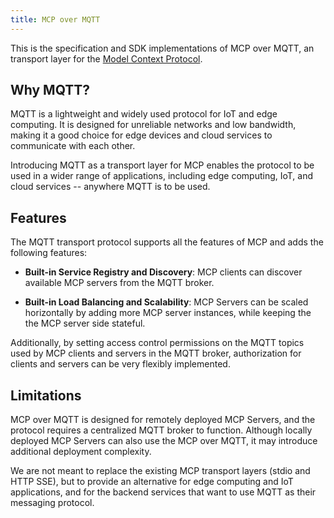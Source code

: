 ```yaml
---
title: MCP over MQTT
---
```


This is the specification and SDK implementations of MCP over MQTT, an transport layer for the [Model Context Protocol](https://modelcontextprotocol.io).

## Why MQTT?

MQTT is a lightweight and widely used protocol for IoT and edge computing. It is designed for unreliable networks and low bandwidth, making it a good choice for edge devices and cloud services to communicate with each other.

Introducing MQTT as a transport layer for MCP enables the protocol to be used in a wider range of applications, including edge computing, IoT, and cloud services -- anywhere MQTT is to be used.

## Features

The MQTT transport protocol supports all the features of MCP and adds the following features:

- **Built-in Service Registry and Discovery**: MCP clients can discover available MCP servers from the MQTT broker.

- **Built-in Load Balancing and Scalability**: MCP Servers can be scaled horizontally by adding more MCP server instances, while keeping the the MCP server side stateful.

Additionally, by setting access control permissions on the MQTT topics used by MCP clients and servers in the MQTT broker, authorization for clients and servers can be very flexibly implemented.

## Limitations

MCP over MQTT is designed for remotely deployed MCP Servers, and the protocol requires a centralized MQTT broker to function. Although locally deployed MCP Servers can also use the MCP over MQTT, it may introduce additional deployment complexity.

We are not meant to replace the existing MCP transport layers (stdio and HTTP SSE), but to provide an alternative for edge computing and IoT applications, and for the backend services that want to use MQTT as their messaging protocol.